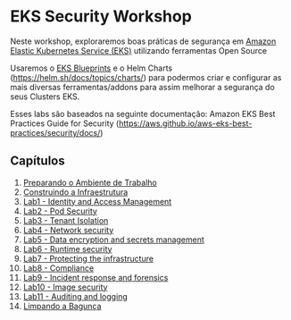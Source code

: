 # EKS Security Workshop

Neste workshop, exploraremos boas práticas de segurança em [Amazon Elastic Kubernetes Service (EKS)](https://aws.amazon.com/eks/) utilizando ferramentas Open Source

Usaremos o [EKS Blueprints](https://aws-ia.github.io/terraform-aws-eks-blueprints/v4.9.0/) e o Helm Charts (https://helm.sh/docs/topics/charts/) para podermos criar e configurar as mais diversas ferramentas/addons para assim melhorar a segurança do seus Clusters EKS.

Esses labs são baseados na seguinte documentação: Amazon EKS Best Practices Guide for Security (https://aws.github.io/aws-eks-best-practices/security/docs/)

## Capítulos

1.  [Preparando o Ambiente de Trabalho](./1-Prepare.md)
2.  [Construindo a Infraestrutura](./2-Build.md)
3.  [Lab1 - Identity and Access Management](./3-Lab1.md)
4.  [Lab2 - Pod Security](./4-Lab2.md)
5.  [Lab3 - Tenant Isolation](./5-Lab3.md)
6.  [Lab4 - Network security](./6-Lab4.md)
7.  [Lab5 - Data encryption and secrets management](./7-Lab5.md)
8.  [Lab6 - Runtime security](./8-Lab6.md)
9.  [Lab7 - Protecting the infrastructure](./9-Lab7.md)
10. [Lab8 - Compliance](./10-Lab8.md)
11. [Lab9 - Incident response and forensics](./11-Lab9.md)
12. [Lab10 - Image security](./12-Lab10.md)
13. [Lab11 - Auditing and logging](./13-Lab11.md)
14. [Limpando a Bagunça](./14-Cleanup.md)
